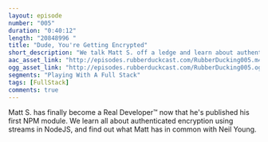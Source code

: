 ```yaml
---
layout: episode
number: "005"
duration: "0:40:12"
length: "20848996 "
title: "Dude, You're Getting Encrypted"
short_description: "We talk Matt S. off a ledge and learn about authenticated encryption"
aac_asset_link: "http://episodes.rubberduckcast.com/RubberDucking005.m4a"
ogg_asset_link: "http://episodes.rubberduckcast.com/RubberDucking005.ogg"
segments: "Playing With A Full Stack"
tags: [FullStack]
comments: true
---
```


Matt S. has finally become a Real Developer™ now that he's published his first NPM module. We learn all about authenticated encryption using streams in NodeJS, and find out what Matt has in common with Neil Young. 
